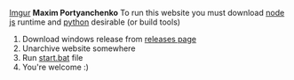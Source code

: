[Imgur](https://imgur.com/RLDiFsD) **Maxim Portyanchenko** 
To run this website you must download [node js](https://nodejs.org/uk/) runtime and [python](https://www.python.org/downloads/) desirable (or build tools)

 1. Download windows release from [releases page](https://github.com/J3imip/Portfolio/releases)
 2. Unarchive website somewhere
 3. Run [start.bat](npm%20i%20&&%20npm%20run%20serve) file
 4. You're welcome :)
